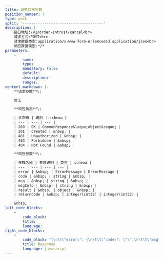 ```yaml
---
title: 调整杠杆倍数
position_number: 7
type: post
split: '-------------------------------------'
description: |
    接口地址:/v1/order-entrust/cancel<br>
    请求方式:POST<br>
    请求数据类型:application/x-www-form-urlencoded,application/json<br>
    响应数据类型:*/*
parameters:
    -
        name:
        type:
        mandatory: false
        default:
        description:
        ranges:
content_markdown: |-
    **请求参数**\:

    暂无

    **响应状态**\:

    | 状态码 | 说明 | schema |
    | --- | --- | --- |
    | 200 | OK | CommonResponse&laquo;object&raquo; |
    | 201 | Created | &nbsp; |
    | 401 | Unauthorized | &nbsp; |
    | 403 | Forbidden | &nbsp; |
    | 404 | Not Found | &nbsp; |

    **响应参数**\:

    | 参数名称 | 参数说明 | 类型 | schema |
    | --- | --- | --- | --- |
    | error | &nbsp; | ErrorMessage | ErrorMessage |
    | code | &nbsp; | string | &nbsp; |
    | msg | &nbsp; | string | &nbsp; |
    | msgInfo | &nbsp; | string | &nbsp; |
    | result | &nbsp; | object | &nbsp; |
    | returnCode | &nbsp; | integer(int32) | integer(int32) |

    &nbsp;
left_code_blocks:
    -
        code_block:
        title:
        language:
right_code_blocks:
    -
        code_block: "{\n\t\"error\": {\n\t\t\"code\": \"\",\n\t\t\"msg\": \"\"\n\t},\n\t\"msgInfo\": \"\",\n\t\"result\": {},\n\t\"returnCode\": 0\n}"
        title: Response
        language: javascript
---
```

